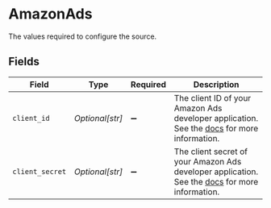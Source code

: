 # AmazonAds

The values required to configure the source.


## Fields

| Field                                                                                                                                                                                                                                | Type                                                                                                                                                                                                                                 | Required                                                                                                                                                                                                                             | Description                                                                                                                                                                                                                          |
| ------------------------------------------------------------------------------------------------------------------------------------------------------------------------------------------------------------------------------------ | ------------------------------------------------------------------------------------------------------------------------------------------------------------------------------------------------------------------------------------ | ------------------------------------------------------------------------------------------------------------------------------------------------------------------------------------------------------------------------------------ | ------------------------------------------------------------------------------------------------------------------------------------------------------------------------------------------------------------------------------------ |
| `client_id`                                                                                                                                                                                                                          | *Optional[str]*                                                                                                                                                                                                                      | :heavy_minus_sign:                                                                                                                                                                                                                   | The client ID of your Amazon Ads developer application. See the <a href="https://advertising.amazon.com/API/docs/en-us/get-started/generate-api-tokens#retrieve-your-client-id-and-client-secret">docs</a> for more information.     |
| `client_secret`                                                                                                                                                                                                                      | *Optional[str]*                                                                                                                                                                                                                      | :heavy_minus_sign:                                                                                                                                                                                                                   | The client secret of your Amazon Ads developer application. See the <a href="https://advertising.amazon.com/API/docs/en-us/get-started/generate-api-tokens#retrieve-your-client-id-and-client-secret">docs</a> for more information. |